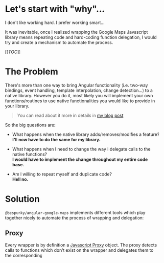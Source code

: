 # Let's start with "why"...
I don't like working hard. I prefer working smart...

It was inevitable, once I realized wrapping the Google Maps Javascript library means repeating code and hard-coding function delegation, I would try and create a mechanism to automate the process.

[[_TOC_]]

# The Problem
There's more than one way to bring Angular functionality (i.e. two-way bindings, event handling, template interpolation, change detection...) to a native library. However you do it, most likely you will implement your own functions/routines to use native functionalities you would like to provide in your library.

> You can read about it more in details in [my blog post](https://ThoughtsOfARandomPerson.com/posts/how-i-wrapped-google-maps-api)

So the big questions are:
* What happens when the native library adds/removes/modifies a feature?  
**I'll now have to do the same for my library.**

* What happens when I need to change the way I delegate calls to the native functions?  
**I would have to implement the change throughout my entire code base.**

* Am I willing to repeat myself and duplicate code?  
**Hell no.**

# Solution
`@bespunky/angular-google-maps` implements different tools which play together nicely to automate the process of wrapping and delegation:

## Proxy
Every wrapper is by definition a [Javascript Proxy](https://developer.mozilla.org/en-US/docs/Web/JavaScript/Reference/Global_Objects/Proxy) object. The proxy detects calls to functions which don't exist on the wrapper and delegates them to the corresponding